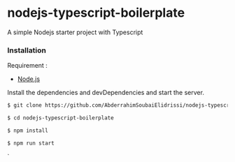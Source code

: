 # nodejs-typescript-boilerplate
A simple Nodejs starter project with Typescript

### Installation

Requirement :

- [Node.js](https://nodejs.org/)


Install the dependencies and devDependencies and start the server.

```sh
$ git clone https://github.com/AbderrahimSoubaiElidrissi/nodejs-typescript-boilerplate.git

$ cd nodejs-typescript-boilerplate

$ npm install

$ npm run start
```


`

